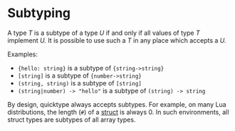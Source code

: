 # Subtyping

A type _T_ is a subtype of a type _U_ if and only if all values of type _T_ implement _U._
It is possible to use such a _T_ in any place which accepts a _U._

Examples:

- `{hello: string}` is a subtype of `{string->string}`
- `[string]` is a subtype of `{number->string}`
- `(string, string)` is a subtype of `[string]`
- `(string|number) -> "hello"` is a subtype of `(string) -> string`

By design, quicktype always accepts subtypes.
For example, on many Lua distributions, the length (`#`) of a [struct][structs] is always 0.
In such environments, all struct types are subtypes of all array types.

[structs]: ./composite-types.md#structs
